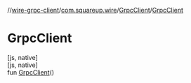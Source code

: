 //[wire-grpc-client](../../../index.md)/[com.squareup.wire](../index.md)/[GrpcClient](index.md)/[GrpcClient](-grpc-client.md)

# GrpcClient

[js, native]\
[js, native]\
fun [GrpcClient](-grpc-client.md)()
